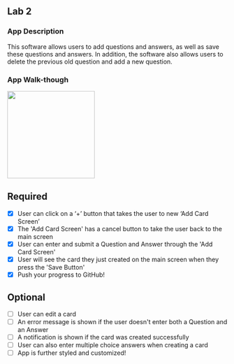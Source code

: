 ## Lab 2

### App Description
This software allows users to add questions and answers, as well as save these questions and answers. 
In addition, the software also allows users to delete the previous old question and add a new question.

### App Walk-though

<img src="https://media.giphy.com/media/kSazc3I5pSk4qT8kJj/giphy.gif" width=200><br>


## Required
- [x] User can click on a ‘+’ button that takes the user to new ‘Add Card Screen’
- [x] The 'Add Card Screen' has a cancel button to take the user back to the main screen
- [x] User can enter and submit a Question and Answer through the 'Add Card Screen'
- [x] User will see the card they just created on the main screen when they press the 'Save Button'
- [x] Push your progress to GitHub!

## Optional
- [ ] User can edit a card
- [ ] An error message is shown if the user doesn't enter both a Question and an Answer
- [ ] A notification is shown if the card was created successfully
- [ ] User can also enter multiple choice answers when creating a card
- [ ] App is further styled and customized!
